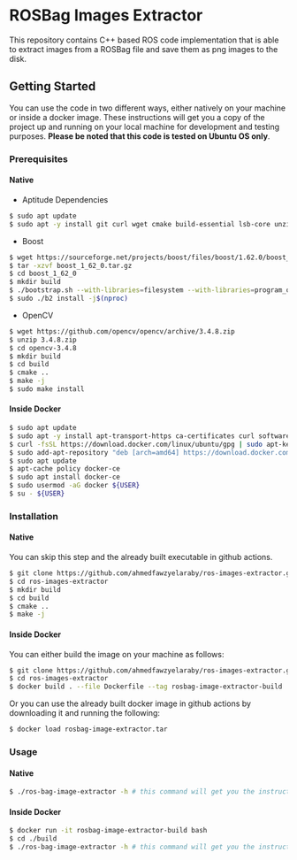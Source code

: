# ROSBag Images Extractor
This repository contains C++ based ROS code implementation that is able to extract images from a ROSBag file and save them as png images to the disk.
## Getting Started
You can use the code in two different ways, either natively on your machine or inside a docker image. These instructions will get you a copy of the project up and running on your local machine for development and testing purposes. **Please be noted that this code is tested on Ubuntu OS only**.
### Prerequisites
#### Native
- Aptitude Dependencies
```bash
$ sudo apt update
$ sudo apt -y install git curl wget cmake build-essential lsb-core unzip
```
- Boost
```bash
$ wget https://sourceforge.net/projects/boost/files/boost/1.62.0/boost_1_62_0.tar.gz
$ tar -xzvf boost_1_62_0.tar.gz
$ cd boost_1_62_0
$ mkdir build
$ ./bootstrap.sh --with-libraries=filesystem --with-libraries=program_options
$ sudo ./b2 install -j$(nproc)
```
- OpenCV
```bash
$ wget https://github.com/opencv/opencv/archive/3.4.8.zip
$ unzip 3.4.8.zip
$ cd opencv-3.4.8
$ mkdir build
$ cd build
$ cmake ..
$ make -j
$ sudo make install
```
#### Inside Docker
```bash
$ sudo apt update
$ sudo apt -y install apt-transport-https ca-certificates curl software-properties-common
$ curl -fsSL https://download.docker.com/linux/ubuntu/gpg | sudo apt-key add -
$ sudo add-apt-repository "deb [arch=amd64] https://download.docker.com/linux/ubuntu bionic stable"
$ sudo apt update
$ apt-cache policy docker-ce
$ sudo apt install docker-ce
$ sudo usermod -aG docker ${USER}
$ su - ${USER}
```
### Installation
#### Native
You can skip this step and the already built executable in github actions.
```bash
$ git clone https://github.com/ahmedfawzyelaraby/ros-images-extractor.git
$ cd ros-images-extractor
$ mkdir build
$ cd build
$ cmake ..
$ make -j
```
#### Inside Docker
You can either build the image on your machine as follows:
```bash
$ git clone https://github.com/ahmedfawzyelaraby/ros-images-extractor.git
$ cd ros-images-extractor
$ docker build . --file Dockerfile --tag rosbag-image-extractor-build
```
Or you can use the already built docker image in github actions by downloading it and running the following:
```bash
$ docker load rosbag-image-extractor.tar
```
### Usage
#### Native
```bash
$ ./ros-bag-image-extractor -h # this command will get you the instructions you need to run the code.
```
#### Inside Docker
```bash
$ docker run -it rosbag-image-extractor-build bash
$ cd ./build
$ ./ros-bag-image-extractor -h # this command will get you the instructions you need to run the code.
```
